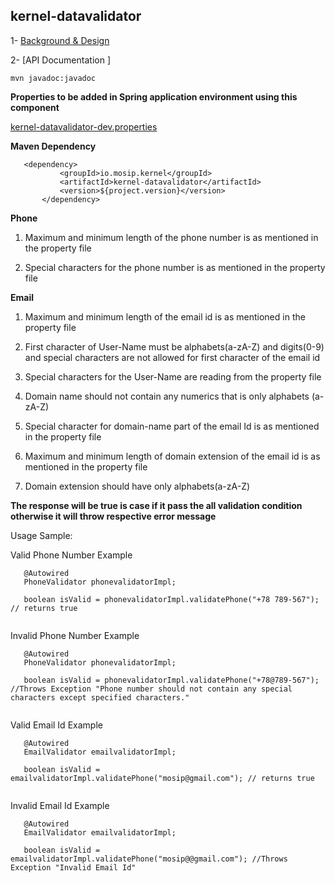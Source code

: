 ## kernel-datavalidator


 1- [Background & Design](../../design/kernel/kernel-datavalidator.md)
 



 2- [API Documentation ]
 
 
 ```
 mvn javadoc:javadoc

 ```
 
 
 **Properties to be added in Spring application environment using this component**

[kernel-datavalidator-dev.properties](../../config/kernel-datavalidator-dev.properties)
 
 
 
 
  **Maven Dependency**
 
 ```
 	<dependency>
			<groupId>io.mosip.kernel</groupId>
			<artifactId>kernel-datavalidator</artifactId>
			<version>${project.version}</version>
		</dependency>

 ```
 


**Phone**

1. Maximum and minimum length of the phone number is as mentioned in the property file

2. Special characters for the phone number is as mentioned in the property file




**Email**

1. Maximum and minimum length of the email id is as mentioned in the property file

2. First character of User-Name must be alphabets(a-zA-Z) and digits(0-9) and special characters are not allowed for first character of the          email id

3. Special characters for the User-Name are reading from the property file

4. Domain name should not contain any numerics that is only alphabets (a-zA-Z)

5. Special character for domain-name part of the email Id is as mentioned in the property file

6. Maximum and minimum length of domain extension of the email id is as mentioned in the property file

7. Domain extension should have only alphabets(a-zA-Z)





**The response will be true is case if it pass the all validation condition otherwise it will throw respective error message**

 
Usage Sample:
 
 Valid Phone Number Example 
 
 ```
	@Autowired
	PhoneValidator phonevalidatorImpl;
	
	boolean isValid = phonevalidatorImpl.validatePhone("+78 789-567"); // returns true
	
 ```
 
 Invalid Phone Number Example 
 
 ```
	@Autowired
	PhoneValidator phonevalidatorImpl;
	
	boolean isValid = phonevalidatorImpl.validatePhone("+78@789-567"); //Throws Exception "Phone number should not contain any special characters except specified characters."
	
```

Valid Email Id Example 
 
 ```
	@Autowired
	EmailValidator emailvalidatorImpl;
	
	boolean isValid = emailvalidatorImpl.validatePhone("mosip@gmail.com"); // returns true
	
 ```
 
Invalid Email Id Example 
 
 ```
	@Autowired
	EmailValidator emailvalidatorImpl;
	
	boolean isValid = emailvalidatorImpl.validatePhone("mosip@@gmail.com"); //Throws Exception "Invalid Email Id"
	
 ```


